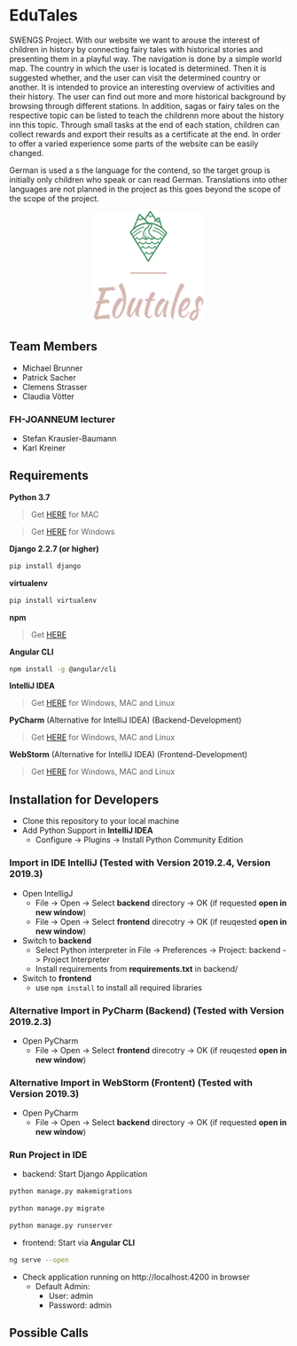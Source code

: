 # EduTales 

SWENGS Project. With our website we want to arouse the interest of children in history by connecting fairy tales with historical stories and presenting them in a playful way. The navigation is done by a simple world map. The country in which the user is located is determined. Then it is suggested whether, and the user can visit the determined country or another. It is intended to provice an interesting overview of activities and their history. The user can find out more and more historical background by browsing through different stations. In addition, sagas or fairy tales on the respective topic can be listed to teach the childrenn more about the history inn this topic. Through small tasks at the end of each station, children can collect rewards and export their results as a certificate at the end. In order to offer a varied experience some parts of the website can be easily changed.

German is used a s the language for the contend, so the target group is initially only children who speak or can read German. Translations into other languages are not planned in the project as this goes beyond the scope of the scope of the project. 

<p align="center">
  <img width="200" height="200" src="https://github.com/deliserdsstfu/edutales/blob/master/logo_small.png?raw=true">
</p>

## Team Members
- Michael Brunner
- Patrick Sacher
- Clemens Strasser
- Claudia Vötter

### FH-JOANNEUM lecturer
- Stefan Krausler-Baumann
- Karl Kreiner


## Requirements
**Python 3.7**

> Get [HERE](https://www.python.org/downloads/) for MAC

> Get [HERE](https://www.wikihow.com/Install-Python-on-Windows) for Windows

**Django 2.2.7 (or higher)**
```bash
pip install django
```
**virtualenv**
```bash
pip install virtualenv
```
**npm**

> Get [HERE](https://nodejs.org/)

**Angular CLI**
```bash
npm install -g @angular/cli
```
**IntelliJ IDEA**

> Get [HERE](https://www.jetbrains.com/idea/download/?gclid=Cj0KCQiAmZDxBRDIARIsABnkbYQoAQd_Fdq_3xvTysNcmjpuOQFlEcJDKHZClNqqutfFywDCfqnc1ewaAuA7EALw_wcB#section=mac) for Windows, MAC and Linux

**PyCharm** (Alternative for IntelliJ IDEA) (Backend-Development)

> Get [HERE](https://www.jetbrains.com/pycharm/download/?gclid=Cj0KCQiAmZDxBRDIARIsABnkbYQ3s6g7aQBGp0bhPAwEGQql45vyLK-s_WD7CyuTEuy0loX0LX1_-fIaAnZyEALw_wcB#section=mac) for Windows, MAC and Linux

**WebStorm** (Alternative for IntelliJ IDEA) (Frontend-Development)

> Get [HERE](https://www.jetbrains.com/webstorm/download/?gclid=Cj0KCQiAmZDxBRDIARIsABnkbYQh0CAw_NJ2stLpvqywIAGTgB6gBUD679HLSsITKNjMBasJLeykCB4aAqiOEALw_wcB&gclsrc=aw.ds#section=mac) for Windows, MAC and Linux


## Installation for Developers
 - Clone this repository to your local machine
 - Add Python Support in **IntelliJ IDEA**
    - Configure -> Plugins -> Install Python Community Edition 

### Import in IDE IntelliJ (Tested with Version 2019.2.4, Version 2019.3)
- Open IntelligJ
  - File -> Open -> Select **backend** directory -> OK (if requested **open in new window**)
  - File -> Open -> Select **frontend** direcotry -> OK (if reuqested **open in new window**)
- Switch to **backend**
  - Select Python interpreter in File -> Preferences -> Project: backend -> Project Interpreter
  - Install requirements from **requirements.txt** in backend/
- Switch to **frontend**
  - use ```npm install``` to install all required libraries
  
### Alternative Import in PyCharm (Backend) (Tested with Version 2019.2.3)
- Open PyCharm
  - File -> Open -> Select **frontend** direcotry -> OK (if reuqested **open in new window**)

### Alternative Import in WebStorm (Frontent) (Tested with Version 2019.3)
- Open PyCharm
  - File -> Open -> Select **backend** directory -> OK (if requested **open in new window**)

### Run Project in IDE
  - backend: Start Django Application 
```bash
python manage.py makemigrations
```
```bash
python manage.py migrate
```
```bash
python manage.py runserver
```

  - frontend: Start via **Angular CLI** 
```bash
ng serve --open
```
  - Check application running on http://localhost:4200 in browser
      - Default Admin:
          - User: admin
          - Password: admin


## Possible Calls




